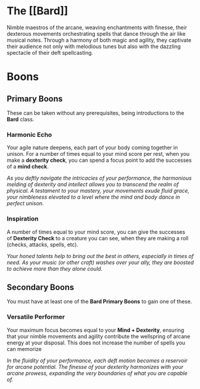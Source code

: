 # The [[Bard]]
Nimble maestros of the arcane, weaving enchantments with finesse, their dexterous movements orchestrating spells that dance through the air like musical notes. Through a harmony of both magic and agility, they captivate their audience not only with melodious tunes but also with the dazzling spectacle of their deft spellcasting.

# Boons

## Primary Boons
These can be taken without any prerequisites, being introductions to the **Bard** class.

### Harmonic Echo
Your agile nature deepens, each part of your body coming together in unison. For a number of times equal to your mind score per rest, when you make a **dexterity check**, you can spend a focus point to add the successes of a **mind check**.

_As you deftly navigate the intricacies of your performance, the harmonious melding of dexterity and intellect allows you to transcend the realm of physical. A testament to your mastery, your movements exude fluid grace, your nimbleness elevated to a level where the mind and body dance in perfect unison._

### Inspiration
A number of times equal to your mind score, you can give the successes of **Dexterity Check** to a creature you can see, when they are making a roll (checks, attacks, spells, etc).

_Your honed talents help to bring out the best in others, especially in times of need. As your music (or other craft) washes over your ally, they are boosted to achieve more than they alone could._

## Secondary Boons
You must have at least one of the **Bard Primary Boons** to gain one of these.

### Versatile Performer
Your maximum focus becomes equal to your **Mind + Dexterity**, ensuring that your nimble movements and agility contribute the wellspring of arcane energy at your disposal. This does not increase the number of spells you can memorize

_In the fluidity of your performance, each deft motion becomes a reservoir for arcane potential. The finesse of your dexterity harmonizes with your arcane prowess, expanding the very boundaries of what you are capable of._
